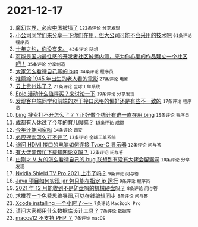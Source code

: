 # 2021-12-17

1. [魔幻世界，必应中国被墙了](https://www.v2ex.com/t/822724) `122条评论` `分享发现`
1. [小公司同学们来分享一下你们在用，但大公司可能不会采用的技术吧](https://www.v2ex.com/t/822738) `61条评论` `程序员`
1. [十年之约，你没有来。](https://www.v2ex.com/t/822731) `43条评论` `随想`
1. [可能是国内最性感的开发者社区诚邀内测，来为你心爱的作品建立一个社区吧！](https://www.v2ex.com/t/822746) `35条评论` `分享创造`
1. [大家怎么看待自己写的 bug](https://www.v2ex.com/t/822756) `34条评论` `程序员`
1. [推薦給 1945 年出生的老人看的電影](https://www.v2ex.com/t/822744) `27条评论` `电影`
1. [云上贵州炸了？](https://www.v2ex.com/t/822722) `21条评论` `全球工单系统`
1. [Epic 活动什么值得买？来讨论一下](https://www.v2ex.com/t/822725) `19条评论` `分享发现`
1. [发现客户端同学和前端的对于接口风格的偏好还是有些不一致的](https://www.v2ex.com/t/822769) `17条评论` `程序员`
1. [bing 搜索打不开怎么了？？正好做个统计有谁一直在用 bing](https://www.v2ex.com/t/822773) `15条评论` `程序员`
1. [成都有人休过了今年的育儿假嘛？](https://www.v2ex.com/t/822739) `15条评论` `成都`
1. [今年还能回家吗](https://www.v2ex.com/t/822735) `14条评论` `西安`
1. [必应搜索怎么打不开了](https://www.v2ex.com/t/822726) `13条评论` `全球工单系统`
1. [询问 HDMI 接口的电脑如何连接 Type-C 显示器](https://www.v2ex.com/t/822745) `12条评论` `问与答`
1. [有大佬能帮忙下载知网论文吗？](https://www.v2ex.com/t/822729) `12条评论` `问与答`
1. [由刚才 V 友的怎么看待自己的 bug 联想到有没有大佬会留漏洞](https://www.v2ex.com/t/822777) `10条评论` `分享发现`
1. [Nvidia Shield TV Pro 2021 上市了吗？](https://www.v2ex.com/t/822761) `9条评论` `问与答`
1. [Java 项目如何实现 jar 包只能在指定 ip 运行](https://www.v2ex.com/t/822737) `9条评论` `程序员`
1. [2021 年 12 月能收到不是矿盘吗的机械硬盘吗？](https://www.v2ex.com/t/822762) `8条评论` `问与答`
1. [求推荐一个免费思维导图,可以在线编辑同步](https://www.v2ex.com/t/822748) `8条评论` `问与答`
1. [Xcode installing 一个小时了～～](https://www.v2ex.com/t/822782) `7条评论` `MacBook Pro`
1. [请问大家都用什么数据库设计工具？](https://www.v2ex.com/t/822760) `7条评论` `数据库`
1. [macos12 不支持 PHP ？](https://www.v2ex.com/t/822758) `7条评论` `macOS`
